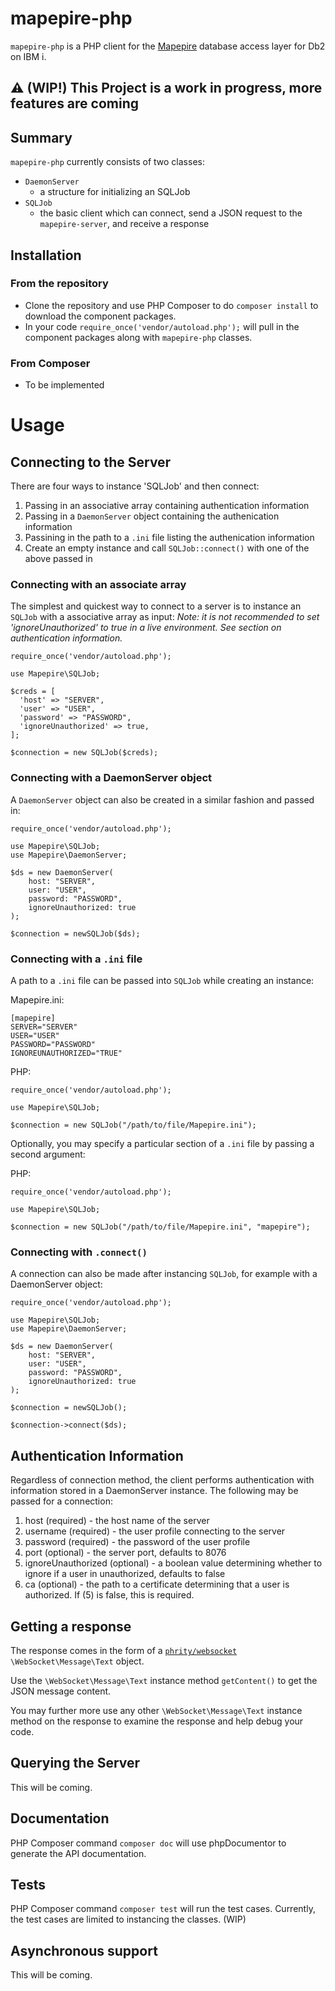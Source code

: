 # mapepire-php

`mapepire-php` is a PHP client for the [Mapepire](https://github.com/Mapepire-IBMi) database access layer for Db2 on IBM i.

## ⚠️ (WIP!) This Project is a work in progress, more features are coming

## Summary

`mapepire-php` currently consists of two classes:

- `DaemonServer`
  - a structure for initializing an SQLJob
- `SQLJob`
  - the basic client which can connect, send a JSON request to the `mapepire-server`, and receive a response

## Installation

### From the repository

- Clone the repository and use PHP Composer to do `composer install` to download the component packages.
- In your code `require_once('vendor/autoload.php');` will pull in the component packages along with `mapepire-php` classes.

### From Composer

- To be implemented

# Usage

## Connecting to the Server

There are four ways to instance 'SQLJob' and then connect:

1. Passing in an associative array containing authentication information
2. Passing in a `DaemonServer` object containing the authenication information
3. Passining in the path to a `.ini` file listing the authenication information
4. Create an empty instance and call `SQLJob::connect()` with one of the above passed in

### Connecting with an associate array
The simplest and quickest way to connect to a server is to instance an `SQLJob` with a associative array as input:
_Note: it is not recommended to set 'ignoreUnauthorized' to true in a live environment. See section on authentication information._

```
require_once('vendor/autoload.php');

use Mapepire\SQLJob;

$creds = [
  'host' => "SERVER",
  'user' => "USER",
  'password' => "PASSWORD",
  'ignoreUnauthorized' => true,
];

$connection = new SQLJob($creds);
```

### Connecting with a DaemonServer object
A `DaemonServer` object can also be created in a similar fashion and passed in:

```
require_once('vendor/autoload.php');

use Mapepire\SQLJob;
use Mapepire\DaemonServer;

$ds = new DaemonServer(
    host: "SERVER",
    user: "USER",
    password: "PASSWORD",
    ignoreUnauthorized: true
);

$connection = newSQLJob($ds);
```

### Connecting with a `.ini` file
A path to a `.ini` file can be passed into `SQLJob` while creating an instance:

Mapepire.ini:
```
[mapepire]
SERVER="SERVER"
USER="USER"
PASSWORD="PASSWORD"
IGNOREUNAUTHORIZED="TRUE"
```

PHP:
```
require_once('vendor/autoload.php');

use Mapepire\SQLJob;

$connection = new SQLJob("/path/to/file/Mapepire.ini");
```

Optionally, you may specify a particular section of a `.ini` file by passing a second argument:

PHP:
```
require_once('vendor/autoload.php');

use Mapepire\SQLJob;

$connection = new SQLJob("/path/to/file/Mapepire.ini", "mapepire");
```

### Connecting with `.connect()`

A connection can also be made after instancing `SQLJob`, for example with a DaemonServer object:

```
require_once('vendor/autoload.php');

use Mapepire\SQLJob;
use Mapepire\DaemonServer;

$ds = new DaemonServer(
    host: "SERVER",
    user: "USER",
    password: "PASSWORD",
    ignoreUnauthorized: true
);

$connection = newSQLJob();

$connection->connect($ds);
```

## Authentication Information
Regardless of connection method, the client performs authentication with information stored in a DaemonServer instance. The following may be passed for a connection:

1. host (required) - the host name of the server
2. username (required) - the user profile connecting to the server
3. password (required) - the password of the user profile
4. port (optional) - the server port, defaults to 8076
5. ignoreUnauthorized (optional) - a boolean value determining whether to ignore if a user in unauthorized, defaults to false
6. ca (optional) - the path to a certificate determining that a user is authorized. If (5) is false, this is required. 

## Getting a response

The response comes in the form of a [`phrity/websocket`](https://github.com/sirn-se/websocket-php) `\WebSocket\Message\Text` object.

Use the `\WebSocket\Message\Text` instance method `getContent()` to get the JSON message content.

You may further more use any other `\WebSocket\Message\Text` instance method on the response to examine the response and help debug your code.

## Querying the Server

This will be coming. 

## Documentation

PHP Composer command `composer doc` will use phpDocumentor to generate the API documentation.

## Tests

PHP Composer command `composer test` will run the test cases. Currently, the test cases are limited to instancing the classes. (WIP)

## Asynchronous support

This will be coming.
